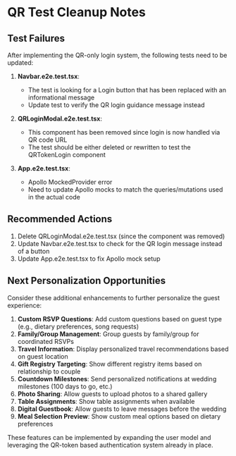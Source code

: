# QR Test Cleanup Notes

## Test Failures

After implementing the QR-only login system, the following tests need to be updated:

1. **Navbar.e2e.test.tsx**:

   - The test is looking for a Login button that has been replaced with an informational message
   - Update test to verify the QR login guidance message instead

2. **QRLoginModal.e2e.test.tsx**:

   - This component has been removed since login is now handled via QR code URL
   - The test should be either deleted or rewritten to test the QRTokenLogin component

3. **App.e2e.test.tsx**:
   - Apollo MockedProvider error
   - Need to update Apollo mocks to match the queries/mutations used in the actual code

## Recommended Actions

1. Delete QRLoginModal.e2e.test.tsx (since the component was removed)
2. Update Navbar.e2e.test.tsx to check for the QR login message instead of a button
3. Update App.e2e.test.tsx to fix Apollo mock setup

## Next Personalization Opportunities

Consider these additional enhancements to further personalize the guest experience:

1. **Custom RSVP Questions**: Add custom questions based on guest type (e.g., dietary preferences, song requests)
2. **Family/Group Management**: Group guests by family/group for coordinated RSVPs
3. **Travel Information**: Display personalized travel recommendations based on guest location
4. **Gift Registry Targeting**: Show different registry items based on relationship to couple
5. **Countdown Milestones**: Send personalized notifications at wedding milestones (100 days to go, etc.)
6. **Photo Sharing**: Allow guests to upload photos to a shared gallery
7. **Table Assignments**: Show table assignments when available
8. **Digital Guestbook**: Allow guests to leave messages before the wedding
9. **Meal Selection Preview**: Show custom meal options based on dietary preferences

These features can be implemented by expanding the user model and leveraging the QR-token based authentication system already in place.
